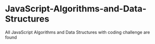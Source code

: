 # JavaScript-Algorithms-and-Data-Structures
All JavaScript Algorithms and Data Structures with coding challenge are found
